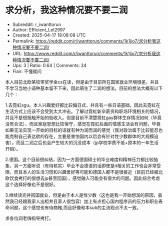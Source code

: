 # 求分析，我这种情况要不要二润

- Subreddit: r_iwanttorun
- Author: Efficient_Let2997
- Created: 2025-04-17 18:08:08 UTC
- Permalink: https://reddit.com/r/iwanttorun/comments/1k1jio7/求分析我这种情况要不要二润/
- URL: https://www.reddit.com/r/iwanttorun/comments/1k1jio7/求分析我这种情况要不要二润/
- Ups: 3 | Ratio: 0.64 | Comments: 24
- Flair: 不懂就问


本人目前北欧某校带奖学金cs在读，但是由于目前所在国家就业环境很差，并且不学习当地小语种基本留不下来，因此萌生了二润的想法。目前的想法大概有以下几个：

1.去霓虹sgu。本人兴趣爱好都比较偏日式，并且有一些日语基础，因此去霓虹在生活方式上应该不会受到太大冲击。了解过霓虹新卒薪资和职场环境相关的情况，并且不是很抵触开始的低收入。但是目前不清楚霓虹gay群体生存情况如何（毕竟没有合法），而且家庭思想比较保守，感觉在霓虹后面的情感生活会有问题，毕竟如果无法实现一开始的目标的话就有种为润而润的感觉（我对政治属于比较能忍也能克制自己表达欲的存在，主要是害怕国内以后会有针对性少数群体的大规模迫害）。而且二润之后也会产生较大的沉没成本（jp学校学费不低+原本的一年生活开销）。

2.德国。这个目前很纠结，因为一方面德国硕士的毕业难度和精神压力都比较抽象，另一方面听说（有待核实）毕业不会德语的话即使是it相关的工作也会非常受限，而且本人的生活习惯和兴趣爱好等可能和德国人都不是很接近（目前已经被北欧饮食拷打的很想去jp甚至回国），感觉融入可能会有很大的问题。因此综合考虑这个选择好像也不是很好。

3.继续读完并回国就业，但是由于本人是性少数（这也是我一开始想润的原因，虽然我已经跟我家人出柜并且家人很包容）加上有点担心国内程序员的压力和职业寿命问题，这个感觉也有待商榷,而且好像和本sub的主流观点不太一致。

求各位润老嗨指导拷打。

